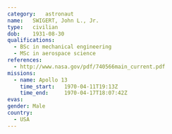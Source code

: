 ```yaml
---
category:	astronaut
name:	SWIGERT, John L., Jr.
type:	civilian
dob:	1931-08-30
qualifications:
  - BSc in mechanical engineering
  - MSc in aerospace science
references:
  - http://www.nasa.gov/pdf/740566main_current.pdf
missions:
  - name: Apollo 13
    time_start:   1970-04-11T19:13Z
    time_end:     1970-04-17T18:07:42Z
evas:
gender:	Male
country:
  - USA
---
```

